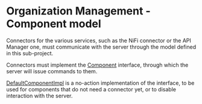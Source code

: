# Organization Management - Component model

Connectors for the various services, such as the NiFi connector or the API Manager one, must communicate with the server through the model defined in this sub-project.

Connectors must implement the [Component](/model/src/main/java/it/smartcommunitylab/orgmanager/componentsmodel/Component.java) interface, through which the server will issue commands to them.

[DefaultComponentImpl](/model/src/main/java/it/smartcommunitylab/orgmanager/componentsmodel/DefaultComponentImpl.java) is a no-action implementation of the interface, to be used for components that do not need a connector yet, or to disable interaction with the server.
